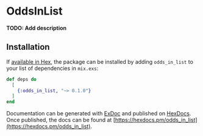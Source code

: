 # OddsInList

**TODO: Add description**

## Installation

If [available in Hex](https://hex.pm/docs/publish), the package can be installed
by adding `odds_in_list` to your list of dependencies in `mix.exs`:

```elixir
def deps do
  [
    {:odds_in_list, "~> 0.1.0"}
  ]
end
```

Documentation can be generated with [ExDoc](https://github.com/elixir-lang/ex_doc)
and published on [HexDocs](https://hexdocs.pm). Once published, the docs can
be found at [https://hexdocs.pm/odds_in_list](https://hexdocs.pm/odds_in_list).

